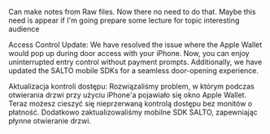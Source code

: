 
Can make notes from Raw files. Now there no need to do that. Maybe this need is appear if I'm going prepare some lecture for topic interesting audience


Access Control Update: We have resolved the issue where the Apple Wallet would pop up during door access with your iPhone. Now, you can enjoy uninterrupted entry control without payment prompts. Additionally, we have updated the SALTO mobile SDKs for a seamless door-opening experience.


Aktualizacja kontroli dostępu: Rozwiązaliśmy problem, w którym podczas otwierania drzwi przy użyciu iPhone'a pojawiało się okno Apple Wallet. Teraz możesz cieszyć się nieprzerwaną kontrolą dostępu bez monitów o płatność. Dodatkowo zaktualizowaliśmy mobilne SDK SALTO, zapewniając płynne otwieranie drzwi.

